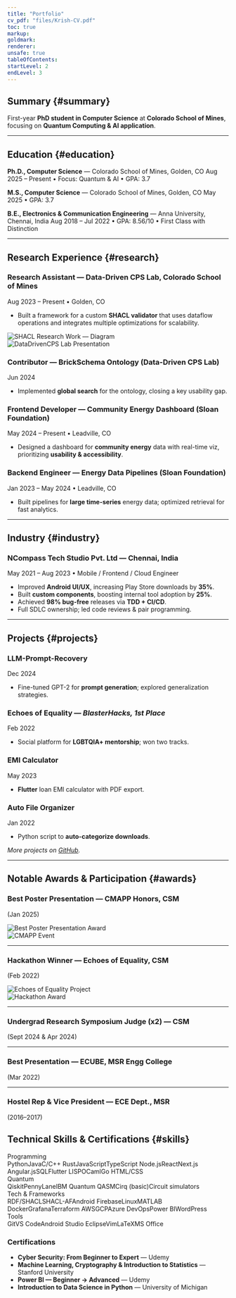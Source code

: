 ```yaml
---
title: "Portfolio"
cv_pdf: "files/Krish-CV.pdf"
toc: true
markup:
goldmark:
renderer:
unsafe: true
tableOfContents:
startLevel: 2
endLevel: 3
---
```


## Summary {#summary}

First-year **PhD student in Computer Science** at **Colorado School of Mines**, focusing on **Quantum Computing & AI application**.

<!-- Background in AI, knowledge graphs (RDF/SHACL),  -->

---

## Education {#education}

**Ph.D., Computer Science** — Colorado School of Mines, Golden, CO
<span class="meta">Aug 2025 – Present • Focus: Quantum & AI • GPA: 3.7</span>

**M.S., Computer Science** — Colorado School of Mines, Golden, CO
<span class="meta">May 2025 • GPA: 3.7</span>

**B.E., Electronics & Communication Engineering** — Anna University, Chennai, India
<span class="meta">Aug 2018 – Jul 2022 • GPA: 8.56/10 • First Class with Distinction</span>

---

## Research Experience {#research}

### Research Assistant — Data-Driven CPS Lab, Colorado School of Mines

<span class="meta">Aug 2023 – Present • Golden, CO</span>

- Built a framework for a custom **SHACL validator** that uses dataflow operations and integrates multiple optimizations for scalability.

<div class="award-images">
  <div>
    <img src="/images/research/r1.jpg" alt="SHACL Research Work — Diagram" class="uniform-img">
    <!-- <p class="caption">SHACL Validator Framework</p> -->
  </div>
  <div>
    <img src="/images/research/r2.jpg" alt="DataDrivenCPS Lab Presentation" class="uniform-img">
    <!-- <p class="caption">DataDrivenCPS Lab</p> -->
  </div>
</div>

### Contributor — BrickSchema Ontology (Data-Driven CPS Lab)

<span class="meta">Jun 2024</span>

- Implemented **global search** for the ontology, closing a key usability gap.

### Frontend Developer — Community Energy Dashboard (Sloan Foundation)

<span class="meta">May 2024 – Present • Leadville, CO</span>

- Designed a dashboard for **community energy** data with real-time viz, prioritizing **usability & accessibility**.

### Backend Engineer — Energy Data Pipelines (Sloan Foundation)

<span class="meta">Jan 2023 – May 2024 • Leadville, CO</span>

- Built pipelines for **large time-series** energy data; optimized retrieval for fast analytics.

---

## Industry {#industry}

### NCompass Tech Studio Pvt. Ltd — Chennai, India

<span class="meta">May 2021 – Aug 2023 • Mobile / Frontend / Cloud Engineer</span>

- Improved **Android UI/UX**, increasing Play Store downloads by **35%**.
- Built **custom components**, boosting internal tool adoption by **25%**.
- Achieved **98% bug-free** releases via **TDD + CI/CD**.
- Full SDLC ownership; led code reviews & pair programming.

---

## Projects {#projects}

### LLM-Prompt-Recovery

<span class="meta">Dec 2024</span>

- Fine-tuned GPT-2 for **prompt generation**; explored generalization strategies.

### Echoes of Equality — _BlasterHacks, 1st Place_

<span class="meta">Feb 2022</span>

- Social platform for **LGBTQIA+ mentorship**; won two tracks.

### EMI Calculator

<span class="meta">May 2023</span>

- **Flutter** loan EMI calculator with PDF export.

### Auto File Organizer

<span class="meta">Jan 2022</span>

- Python script to **auto-categorize downloads**.

_More projects on [GitHub](https://github.com/KrishnanN27)._

---

## Notable Awards & Participation {#awards}

### Best Poster Presentation — CMAPP Honors, CSM

<span class="meta">(Jan 2025)</span>

<div class="award-images">
  <div>
    <img src="/images/2025/p1.jpg" alt="Best Poster Presentation Award" class="uniform-img">
    <!-- <p class="caption">Poster Award</p> -->
  </div>
  <div>
    <img src="/images/2025/p2.jpg" alt="CMAPP Event" class="uniform-img">
    <!-- <p class="caption">CMAPP Event</p> -->
  </div>
</div>

---

### Hackathon Winner — Echoes of Equality, CSM

<span class="meta">(Feb 2022)</span>

<div class="award-images">
  <div>
    <img src="/images/hb/h6.jpeg" alt="Echoes of Equality Project" class="uniform-img">
    <!-- <p class="caption">Project Demo</p> -->
  </div>
  <div>
    <img src="/images/hb/h7.jpeg" alt="Hackathon Award" class="uniform-img">
    <!-- <p class="caption">Hackathon Award</p> -->
  </div>
</div>

---

### Undergrad Research Symposium Judge (x2) — CSM

<span class="meta">(Sept 2024 & Apr 2024)</span>

---

### Best Presentation — ECUBE, MSR Engg College

<span class="meta">(Mar 2022)</span>

---

### Hostel Rep & Vice President — ECE Dept., MSR

<span class="meta">(2016–2017)</span>

## Technical Skills & Certifications {#skills}

<div class="skills-grid">
  <div class="skill-row">
    <div class="skill-cat">Programming</div>
    <div class="skill-items">
      <span class="pill">Python</span><span class="pill">Java</span><span class="pill">C/C++</span>
      <span class="pill">Rust</span><span class="pill">JavaScript</span><span class="pill">TypeScript</span>
      <span class="pill">Node.js</span><span class="pill">React</span><span class="pill">Next.js</span>
      <span class="pill">Angular.js</span><span class="pill">SQL</span><span class="pill">Flutter</span>
      <span class="pill">LISP</span><span class="pill">OCaml</span><span class="pill">Go</span>
      <span class="pill">HTML/CSS</span>
    </div>
  </div>

  <div class="skill-row">
    <div class="skill-cat">Quantum</div>
    <div class="skill-items">
      <span class="pill">Qiskit</span><span class="pill">PennyLane</span><span class="pill">IBM Quantum</span>
      <span class="pill">QASM</span><span class="pill">Cirq (basic)</span><span class="pill">Circuit simulators</span>
    </div>
  </div>

  <div class="skill-row">
    <div class="skill-cat">Tech & Frameworks</div>
    <div class="skill-items">
      <span class="pill">RDF/SHACL</span><span class="pill">SHACL-AF</span><span class="pill">Android</span>
      <span class="pill">Firebase</span><span class="pill">Linux</span><span class="pill">MATLAB</span>
      <span class="pill">Docker</span><span class="pill">Grafana</span><span class="pill">Terraform</span>
      <span class="pill">AWS</span><span class="pill">GCP</span><span class="pill">Azure</span>
      <span class="pill">DevOps</span><span class="pill">Power BI</span><span class="pill">WordPress</span>
    </div>
  </div>

  <div class="skill-row">
    <div class="skill-cat">Tools</div>
    <div class="skill-items">
      <span class="pill">Git</span><span class="pill">VS Code</span><span class="pill">Android Studio</span>
      <span class="pill">Eclipse</span><span class="pill">Vim</span><span class="pill">LaTeX</span><span class="pill">MS Office</span>
    </div>
  </div>
</div>

### Certifications

<ul class="cert-list">
  <li><strong>Cyber Security: From Beginner to Expert</strong> — Udemy</li>
  <li><strong>Machine Learning, Cryptography & Introduction to Statistics</strong> — Stanford University</li>
  <li><strong>Power BI — Beginner → Advanced</strong> — Udemy</li>
  <li><strong>Introduction to Data Science in Python</strong> — University of Michigan</li>
</ul>
